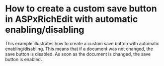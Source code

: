 # How to create a custom save button in ASPxRichEdit with automatic enabling/disabling


<p>This example illustrates how to create a custom save button with automatic enabling/disabling. This means that if a document was not changed, the save button is disabled. As soon as the document is changed, the save button is enabled. </p>

<br/>


